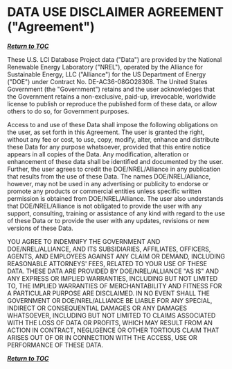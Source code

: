 # DATA USE DISCLAIMER AGREEMENT (&quot;Agreement&quot;)

[**_Return to TOC_**](../00-sub-handbook-landing.md)

These U.S. LCI Database Project data (&quot;Data&quot;) are provided by the National Renewable Energy Laboratory (&quot;NREL&quot;), operated by the Alliance for Sustainable Energy, LLC (&quot;Alliance&quot;) for the US Department of Energy (&quot;DOE&quot;) under Contract No. DE-AC36-08GO28308. The United States Government (the &quot;Government&quot;) retains and the user acknowledges that the Government retains a non-exclusive, paid-up, irrevocable, worldwide license to publish or reproduce the published form of these data, or allow others to do so, for Government purposes.

Access to and use of these Data shall impose the following obligations on the user, as set forth in this Agreement. The user is granted the right, without any fee or cost, to use, copy, modify, alter, enhance and distribute these Data for any purpose whatsoever, provided that this entire notice appears in all copies of the Data. Any modification, alteration or enhancement of these data shall be identified and documented by the user. Further, the user agrees to credit the DOE/NREL/Alliance in any publication that results from the use of these Data. The names DOE/NREL/Alliance, however, may not be used in any advertising or publicity to endorse or promote any products or commercial entities unless specific written permission is obtained from DOE/NREL/Alliance. The user also understands that DOE/NREL/Alliance is not obligated to provide the user with any support, consulting, training or assistance of any kind with regard to the use of these Data or to provide the user with any updates, revisions or new versions of these Data.

YOU AGREE TO INDEMNIFY THE GOVERNMENT AND DOE/NREL/ALLIANCE, AND ITS SUBSIDIARIES, AFFILIATES, OFFICERS, AGENTS, AND EMPLOYEES AGAINST ANY CLAIM OR DEMAND, INCLUDING REASONABLE ATTORNEYS&#39; FEES, RELATED TO YOUR USE OF THESE DATA. THESE DATA ARE PROVIDED BY DOE/NREL/ALLIANCE &quot;AS IS&quot; AND ANY EXPRESS OR IMPLIED WARRANTIES, INCLUDING BUT NOT LIMITED TO, THE IMPLIED WARRANTIES OF MERCHANTABILITY AND FITNESS FOR A PARTICULAR PURPOSE ARE DISCLAIMED. IN NO EVENT SHALL THE GOVERNMENT OR DOE/NREL/ALLIANCE BE LIABLE FOR ANY SPECIAL, INDIRECT OR CONSEQUENTIAL DAMAGES OR ANY DAMAGES WHATSOEVER, INCLUDING BUT NOT LIMITED TO CLAIMS ASSOCIATED WITH THE LOSS OF DATA OR PROFITS, WHICH MAY RESULT FROM AN ACTION IN CONTRACT, NEGLIGENCE OR OTHER TORTIOUS CLAIM THAT ARISES OUT OF OR IN CONNECTION WITH THE ACCESS, USE OR PERFORMANCE OF THESE DATA.

[**_Return to TOC_**](../00-sub-handbook-landing.md)
